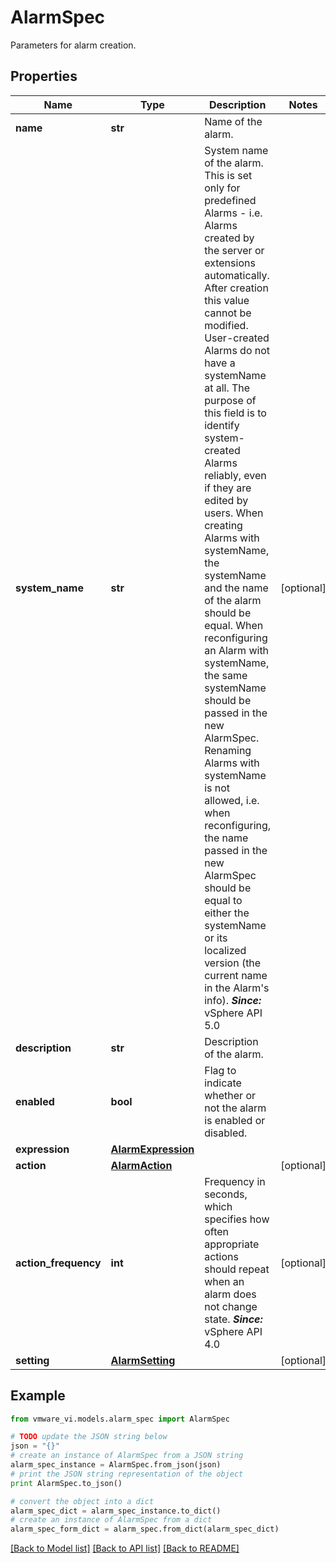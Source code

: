 # AlarmSpec

Parameters for alarm creation. 

## Properties
Name | Type | Description | Notes
------------ | ------------- | ------------- | -------------
**name** | **str** | Name of the alarm.  | 
**system_name** | **str** | System name of the alarm.  This is set only for predefined Alarms - i.e. Alarms created by the server or extensions automatically. After creation this value cannot be modified. User-created Alarms do not have a systemName at all.  The purpose of this field is to identify system-created Alarms reliably, even if they are edited by users.  When creating Alarms with systemName, the systemName and the name of the alarm should be equal.  When reconfiguring an Alarm with systemName, the same systemName should be passed in the new AlarmSpec. Renaming Alarms with systemName is not allowed, i.e. when reconfiguring, the name passed in the new AlarmSpec should be equal to either the systemName or its localized version (the current name in the Alarm&#39;s info).  ***Since:*** vSphere API 5.0  | [optional] 
**description** | **str** | Description of the alarm.  | 
**enabled** | **bool** | Flag to indicate whether or not the alarm is enabled or disabled.  | 
**expression** | [**AlarmExpression**](AlarmExpression.md) |  | 
**action** | [**AlarmAction**](AlarmAction.md) |  | [optional] 
**action_frequency** | **int** | Frequency in seconds, which specifies how often appropriate actions should repeat when an alarm does not change state.  ***Since:*** vSphere API 4.0  | [optional] 
**setting** | [**AlarmSetting**](AlarmSetting.md) |  | [optional] 

## Example

```python
from vmware_vi.models.alarm_spec import AlarmSpec

# TODO update the JSON string below
json = "{}"
# create an instance of AlarmSpec from a JSON string
alarm_spec_instance = AlarmSpec.from_json(json)
# print the JSON string representation of the object
print AlarmSpec.to_json()

# convert the object into a dict
alarm_spec_dict = alarm_spec_instance.to_dict()
# create an instance of AlarmSpec from a dict
alarm_spec_form_dict = alarm_spec.from_dict(alarm_spec_dict)
```
[[Back to Model list]](../README.md#documentation-for-models) [[Back to API list]](../README.md#documentation-for-api-endpoints) [[Back to README]](../README.md)


